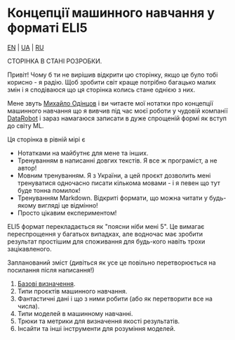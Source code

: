 # Концепції машинного навчання у форматі ELI5

[EN](README.md) | [UA](README_ua.md) | [RU](README_ru.md)

СТОРІНКА В СТАНІ РОЗРОБКИ.

Привіт! Чому б ти не вирішив відкрити цю сторінку, якщо це було тобі корисно - я радію.
Щоб зробити світ краще потрібно багацько малих змін і я сподіваюся що ця сторінка колись стане однією з них.

Мене звуть [Михайло Одінцов](https://www.linkedin.com/in/mihailodintsov/) і ви читаєте мої нотатки про концепції
машинного навчання що я вивчив під час моєї роботи у чудовій компанії [DataRobot](https://www.datarobot.com) і
зараз намагаюся записати в дуже спрощеній формі як вступ до світу ML.

Ця сторінка в рівній мірі є
* Нотатками на майбутнє для мене та інших. 
* Тренуванням в написанні довгих текстів. Я все ж програміст, а не автор!
* Мовним тренуванням. Я з України, а цей проєкт дозволить мені тренуватися одночасно писати кількома мовами - і я 
  певен що тут буде тонна помилок!
* Тренуванням Markdown. Відкриті формати, що можна читати у будь-якому вигляді це відмінно!
* Просто цікавим експериментом!

ELI5 формат перекладається як "поясни ніби мені 5". Це вимагає переспрощення у багатьох випадках, але водночас має
зробити результат простішим для споживання для будь-кого навіть трохи зацікавленого.

Запланований зміст (дивіться як усе це повільно перетворюється на посилання після написання!)
1. [Базові визначення](definitions_ua.md).
2. Типи проєктів машинного навчання.
3. Фантастичні дані і що з ними робити (або як перетворити все на числа).
4. Типи моделей в машинному навчанні.
5. Трюки та метрики для визначення якості результатів.
6. Інсайти та інші інструменти для розуміння моделей.